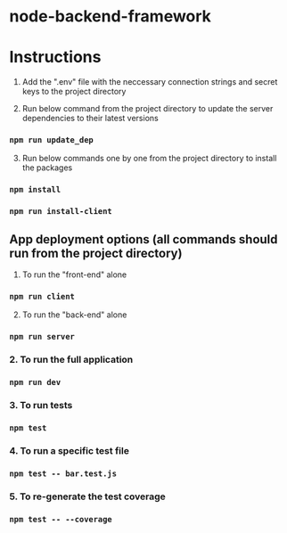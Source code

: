 # node-backend-framework

# Instructions

1. Add the ".env" file with the neccessary connection strings and secret keys to the project directory

2. Run below command from the project directory to update the server dependencies to their latest versions
### `npm run update_dep`

3. Run below commands one by one from the project directory to install the packages
### `npm install`
### `npm run install-client`

## App deployment options (all commands should run from the project directory)

1. To run the "front-end" alone
### `npm run client`

2. To run the "back-end" alone
### `npm run server`

### 2. To run the full application
### `npm run dev`

### 3. To run tests
### `npm test`

### 4. To run a specific test file
### `npm test -- bar.test.js`

### 5. To re-generate the test coverage
### `npm test -- --coverage`

